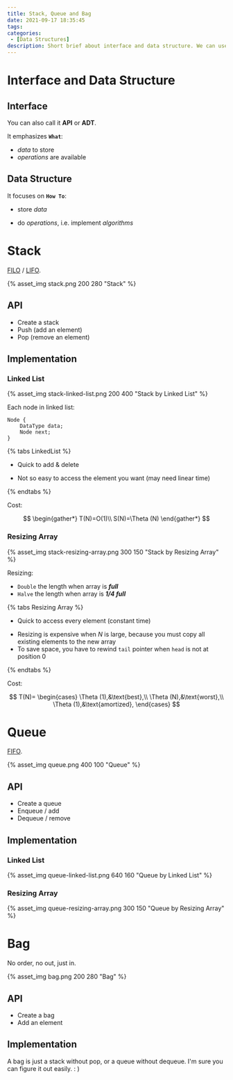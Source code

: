 ```yaml
---
title: Stack, Queue and Bag
date: 2021-09-17 18:35:45
tags:
categories:
 - [Data Structures]
description: Short brief about interface and data structure. We can use either linked list or resizing array to implement Stack, Queue, and Bag.
---
```


# Interface and Data Structure

## Interface

You can also call it **API** or **ADT**.

It emphasizes **`What`**:

- *data* to store
- *operations* are available

## Data Structure

It focuses on **`How To`**:

- store *data*

- do *operations*, i.e. implement *algorithms*

# Stack

[FILO](<> "First In, Last Out") / [LIFO](<> "Last In, First Out").

{% asset_img stack.png 200 280 "Stack" %}

## API

- Create a stack
- Push (add an element)
- Pop (remove an element)

## Implementation

### Linked List

{% asset_img stack-linked-list.png 200 400 "Stack by Linked List" %}

Each node in linked list:

```pseudocode
Node {
	DataType data;
	Node next;
}
```

{% tabs LinkedList %}

<!-- tab Advantages -->

- Quick to add & delete

<!-- endtab -->

<!-- tab Drawbacks -->

- Not so easy to access the element you want (may need linear time)

<!-- endtab -->

{% endtabs %}

Cost:

$$
\begin{gather*}
T(N)=O(1)\\
S(N)=\Theta (N)
\end{gather*}
$$

### Resizing Array

{% asset_img stack-resizing-array.png 300 150 "Stack by Resizing Array" %}

Resizing:

- `Double` the length when array is ***full***
- `Halve` the length when array is ***1/4 full***

{% tabs Resizing Array %}

<!-- tab Advantages -->

- Quick to access every element (constant time)

<!-- endtab -->

<!-- tab Drawbacks -->

- Resizing is expensive when $N$ is large, because you must copy all existing elements to the new array
- To save space, you have to rewind `tail` pointer when `head` is not at position 0

<!-- endtab -->

{% endtabs %}

Cost:

$$
T(N)=
\begin{cases}
\Theta (1),&\text{best},\\
\Theta (N),&\text{worst},\\
\Theta (1),&\text{amortized},
\end{cases}
$$

# Queue

[FIFO](<> "First In, First Out").

{% asset_img queue.png 400 100 "Queue" %}

## API

- Create a queue
- Enqueue / add
- Dequeue / remove

## Implementation

### Linked List

{% asset_img queue-linked-list.png 640 160 "Queue by Linked List" %}

### Resizing Array

{% asset_img queue-resizing-array.png 300 150 "Queue by Resizing Array" %}

# Bag

No order, no out, just in.

{% asset_img bag.png 200 280 "Bag" %}

## API

- Create a bag
- Add an element

## Implementation

A bag is just a stack without pop, or a queue without dequeue. I'm sure you can figure it out easily. : )